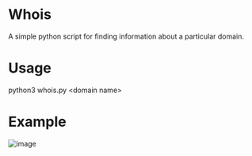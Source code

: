 # Whois
A simple python script for finding information about a particular domain.
# Usage
python3 whois.py \<domain name\>
# Example
![image](https://user-images.githubusercontent.com/82045287/151106761-bd33628a-6aaf-42cf-80e1-ba1b19987acc.png)
